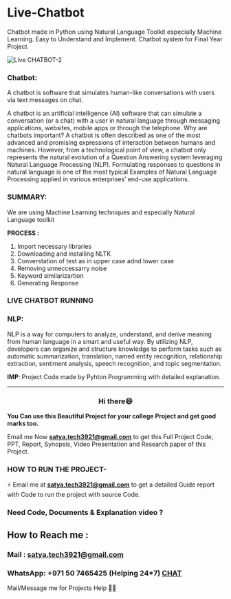 # Live-Chatbot

Chatbot made in Python using Natural Language Toolkit especially Machine Learning. Easy to Understand and Implement. Chatbot system for Final Year Project

![Live CHATBOT-2](https://user-images.githubusercontent.com/28294942/134822533-35c1e851-1dde-44d6-9113-39dff062239f.gif)


### Chatbot:

A chatbot is software that simulates human-like conversations with users via text messages on chat.

A chatbot is an artificial intelligence (AI) software that can simulate a conversation (or a chat) with a user in natural language through messaging applications, websites, mobile apps or through the telephone.
Why are chatbots important? A chatbot is often described as one of the most advanced and promising expressions of interaction between humans and machines. However, from a technological point of view, a chatbot only represents the natural evolution of a Question Answering system leveraging Natural Language Processing (NLP). Formulating responses to questions in natural language is one of the most typical Examples of Natural Language Processing applied in various enterprises’ end-use applications.

### SUMMARY:

We are using Machine Learning techniques and especially Natural Language toolkit

**PROCESS :**

1. Import necessary libraries
2. Downloading and installing NLTK
3. Converstation of test as in upper case adnd lower case
4. Removing unneccessarry noise
5. Keyword similarizartion
6. Generating Response

### LIVE CHATBOT RUNNING


### NLP:

NLP is a way for computers to analyze, understand, and derive meaning from human language in a smart and useful way. By utilizing NLP, developers can organize and structure knowledge to perform tasks such as automatic summarization, translation, named entity recognition, relationship extraction, sentiment analysis, speech recognition, and topic segmentation.

**IMP**: Project Code made by Pyhton Programming with detailed explanation.

---

<h3 align="center">Hi there😄</h3>

**You Can use this Beautiful Project for your college Project and get good marks too.**

Email me Now **satya.tech3921@gmail.com** to get this Full Project Code, PPT, Report, Synopsis, Video Presentation and Research paper of this Project.

### HOW TO RUN THE PROJECT-

⚡ Email me at **satya.tech3921@gmail.com** to get a detailed Guide report with Code to run the project with source Code.

### Need Code, Documents & Explanation video ?

## How to Reach me :

### Mail : satya.tech3921@gmail.com

### WhatsApp: **+971 50 7465425** (Helping 24\*7) **[CHAT](https://wa.me/message/CHWN2AHCPMAZK1)**

Mail/Message me for Projects Help 🙏🏻

